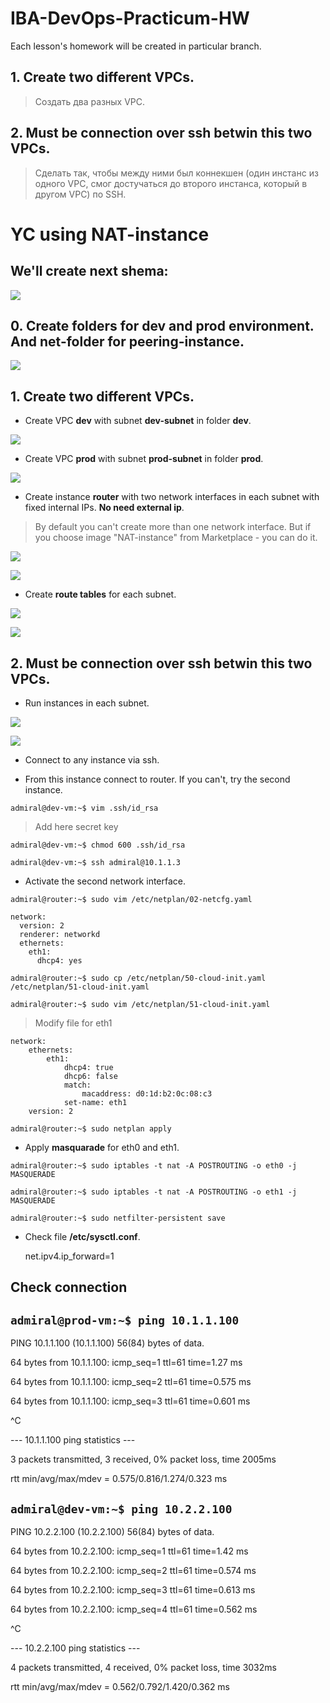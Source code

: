 # IBA-DevOps-Practicum-HW
Each lesson's homework will be created in particular branch.

## 1.	Create two different VPCs.
> Создать два разных VPC.
## 2.	Must be connection over ssh betwin this two VPCs.
> Сделать так, чтобы между ними был коннекшен (один инстанс из одного VPC, смог достучаться до второго инстанса, который в другом VPC) по SSH.

# YC using **NAT-instance**

## We'll create next shema:

![](/img/shema.jpg)

## 0. Create folders for dev and prod environment. And net-folder for **peering-instance**.

![](/img/Screenshot_1.jpg)

## 1.	Create two different VPCs.

- Create VPC **dev** with subnet **dev-subnet** in folder **dev**.

![](/img/Screenshot_2.jpg)

- Create VPC **prod** with subnet **prod-subnet** in folder **prod**.

![](/img/Screenshot_3.jpg)

- Create instance **router** with two network interfaces in each subnet with fixed internal IPs. **No need external ip**.
> By default you can't create more than one network interface. But if you choose image "NAT-instance" from Marketplace - you can do it.

![](/img/Screenshot_4.jpg)

![](/img/Screenshot_9.jpg)

- Create **route tables** for each subnet.

![](/img/Screenshot_5.jpg)

![](/img/Screenshot_6.jpg)


## 2.	Must be connection over ssh betwin this two VPCs.

- Run instances in each subnet.

![](/img/Screenshot_7.jpg)

![](/img/Screenshot_8.jpg)

- Connect to any instance via ssh.

- From this instance connect to router. If you can't, try the second instance.

`admiral@dev-vm:~$ vim .ssh/id_rsa`
> Add here secret key

`admiral@dev-vm:~$ chmod 600 .ssh/id_rsa`

`admiral@dev-vm:~$ ssh admiral@10.1.1.3`

- Activate the second network interface.

`admiral@router:~$ sudo vim /etc/netplan/02-netcfg.yaml` 

    network:
      version: 2
      renderer: networkd
      ethernets:
        eth1:
          dhcp4: yes
`admiral@router:~$ sudo cp /etc/netplan/50-cloud-init.yaml /etc/netplan/51-cloud-init.yaml`

`admiral@router:~$ sudo vim /etc/netplan/51-cloud-init.yaml`
> Modify file for eth1

    network:
        ethernets:
            eth1:
                dhcp4: true
                dhcp6: false
                match:
                    macaddress: d0:1d:b2:0c:08:c3
                set-name: eth1
        version: 2

`admiral@router:~$ sudo netplan apply`

- Apply **masquarade** for eth0 and eth1.

`admiral@router:~$ sudo iptables -t nat -A POSTROUTING -o eth0 -j MASQUERADE`

`admiral@router:~$ sudo iptables -t nat -A POSTROUTING -o eth1 -j MASQUERADE`

`admiral@router:~$ sudo netfilter-persistent save`

- Check file **/etc/sysctl.conf**.
    
    net.ipv4.ip_forward=1
    
## Check connection
## `admiral@prod-vm:~$ ping 10.1.1.100`

PING 10.1.1.100 (10.1.1.100) 56(84) bytes of data.

64 bytes from 10.1.1.100: icmp_seq=1 ttl=61 time=1.27 ms

64 bytes from 10.1.1.100: icmp_seq=2 ttl=61 time=0.575 ms

64 bytes from 10.1.1.100: icmp_seq=3 ttl=61 time=0.601 ms

^C

--- 10.1.1.100 ping statistics ---

3 packets transmitted, 3 received, 0% packet loss, time 2005ms

rtt min/avg/max/mdev = 0.575/0.816/1.274/0.323 ms

## `admiral@dev-vm:~$ ping 10.2.2.100`

PING 10.2.2.100 (10.2.2.100) 56(84) bytes of data.

64 bytes from 10.2.2.100: icmp_seq=1 ttl=61 time=1.42 ms

64 bytes from 10.2.2.100: icmp_seq=2 ttl=61 time=0.574 ms

64 bytes from 10.2.2.100: icmp_seq=3 ttl=61 time=0.613 ms

64 bytes from 10.2.2.100: icmp_seq=4 ttl=61 time=0.562 ms

^C

--- 10.2.2.100 ping statistics ---

4 packets transmitted, 4 received, 0% packet loss, time 3032ms

rtt min/avg/max/mdev = 0.562/0.792/1.420/0.362 ms

